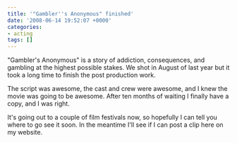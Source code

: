 ```yaml
---
title: '"Gambler''s Anonymous" finished'
date: '2008-06-14 19:52:07 +0000'
categories:
- acting
tags: []
---
```

"Gambler's Anonymous" is a story of addiction, consequences, and gambling at the
highest possible stakes. We shot in August of last year but it took a long time
to finish the post production work.

The script was awesome, the cast and crew were awesome, and I knew the movie was
going to be awesome. After ten months of waiting I finally have a copy, and I
was right.

It's going out to a couple of film festivals now, so hopefully I can tell you
where to go see it soon. In the meantime I'll see if I can post a clip here on
my website.
